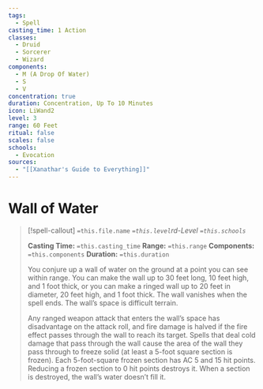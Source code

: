 ```yaml
---
tags:
  - Spell
casting_time: 1 Action
classes:
  - Druid
  - Sorcerer
  - Wizard
components:
  - M (A Drop Of Water)
  - S
  - V
concentration: true
duration: Concentration, Up To 10 Minutes
icon: LiWand2
level: 3
range: 60 Feet
ritual: false
scales: false
schools:
  - Evocation
sources:
  - "[[Xanathar's Guide to Everything]]"
---
```


# Wall of Water

>[!spell-callout] `=this.file.name`
>*`=this.level`rd-Level `=this.schools`*
>
>**Casting Time:** `=this.casting_time`
>**Range:** `=this.range`
>**Components:** `=this.components`
>**Duration:** `=this.duration`
>
>You conjure up a wall of water on the ground at a point you can see within range. You can make the wall up to 30 feet long, 10 feet high, and 1 foot thick, or you can make a ringed wall up to 20 feet in diameter, 20 feet high, and 1 foot thick. The wall vanishes when the spell ends. The wall’s space is difficult terrain.
>
>Any ranged weapon attack that enters the wall’s space has disadvantage on the attack roll, and fire damage is halved if the fire effect passes through the wall to reach its target. Spells that deal cold damage that pass through the wall cause the area of the wall they pass through to freeze solid (at least a 5-foot square section is frozen). Each 5-foot-square frozen section has AC 5 and 15 hit points. Reducing a frozen section to 0 hit points destroys it. When a section is destroyed, the wall’s water doesn’t fill it.
>
>
